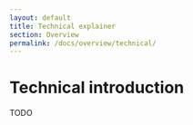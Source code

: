 ```yaml
---
layout: default
title: Technical explainer
section: Overview
permalink: /docs/overview/technical/
---
```


# Technical introduction

TODO

